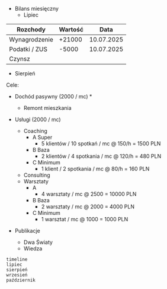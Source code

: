 * Bilans miesięczny
	* Lipiec

| Rozchody      | Wartość | Data       |
| ------------- | ------- | ---------- |
| Wynagrodzenie | +21000  | 10.07.2025 |
| Podatki / ZUS | -5000   | 10.07.2025 |
| Czynsz        |         |            |

* Sierpień

Cele:
* Dochód pasywny (2000 / mc)
	* 
	* Remont mieszkania
* Usługi (2000 / mc)
	* Coaching 
		* A Super 
			* 5 klientów / 10 spotkań  / mc @ 150/h = 1500 PLN
		* B Baza
			* 2 klientów / 4 spotkania / mc @ 120/h = 480 PLN
		* C Minimum
			* 1 klient / 2 spotkania / mc @ 80/h = 160 PLN
	* Consulting
	* Warsztaty
		* A
			* 4 warsztaty / mc @ 2500 = 10000 PLN 
		* B Baza
			* 2 warsztaty / mc @ 2000 = 4000 PLN
		* C Minimum
			* 1 warsztat / mc @ 1000 = 1000 PLN

* Publikacje
	* Dwa Światy
	* Wiedza
```mermaid
timeline
lipiec
sierpień
wrzesień
październik
```

